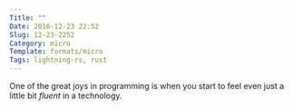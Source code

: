 ```yaml
---
Title: ""
Date: 2016-12-23 22:52
Slug: 12-23-2252
Category: micro
Template: formats/micro
Tags: lightning-rs, rust
---
```


One of the great joys in programming is when you start to feel even just a little bit *fluent* in a technology.